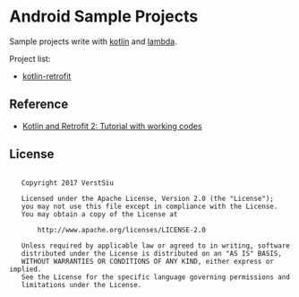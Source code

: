 
# Android Sample Projects

Sample projects write with [kotlin](https://github.com/JetBrains/kotlin) and [lambda](http://www.oracle.com/webfolder/technetwork/tutorials/obe/java/Lambda-QuickStart/index.html).

Project list:

* [kotlin-retrofit](https://github.com/VerstSiu/android-samples/tree/app-retrofit)

## Reference

* [Kotlin and Retrofit 2: Tutorial with working codes](https://android.jlelse.eu/kotlin-and-retrofit-2-tutorial-with-working-codes-333a4422a890)

## License

```

   Copyright 2017 VerstSiu

   Licensed under the Apache License, Version 2.0 (the "License");
   you may not use this file except in compliance with the License.
   You may obtain a copy of the License at

       http://www.apache.org/licenses/LICENSE-2.0

   Unless required by applicable law or agreed to in writing, software
   distributed under the License is distributed on an "AS IS" BASIS,
   WITHOUT WARRANTIES OR CONDITIONS OF ANY KIND, either express or implied.
   See the License for the specific language governing permissions and
   limitations under the License.

```